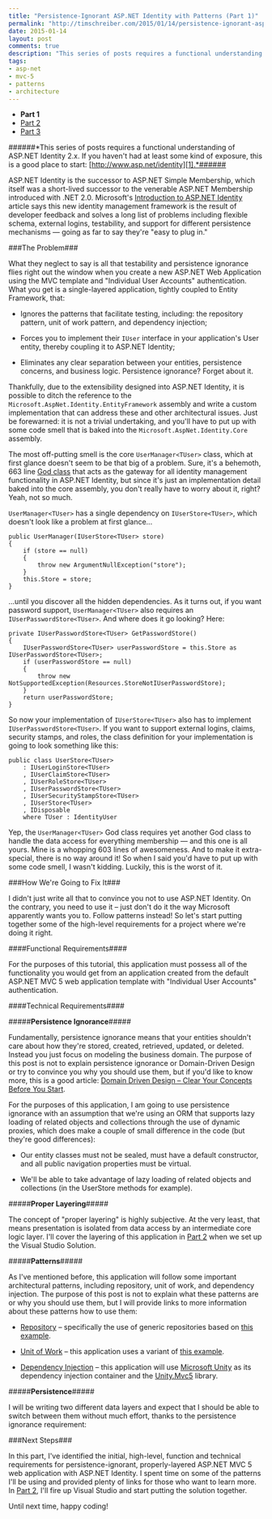 ```yaml
--- 
title: "Persistence-Ignorant ASP.NET Identity with Patterns (Part 1)"
permalink: "http://timschreiber.com/2015/01/14/persistence-ignorant-asp-net-identity-with-patterns-part-1"
date: 2015-01-14
layout: post
comments: true
description: "This series of posts requires a functional understanding of ASP.NET Identity 2.x. If you haven't had at least some kind of exposure, this is a good place to start: http://www.asp.net/identity. ASP.NET Identity is the successor to ASP.NET Simple Membership, which..."
tags:
- asp-net
- mvc-5
- patterns
- architecture
---
```


* **Part 1**
* [Part 2][11]
* [Part 3][12]

######*This series of posts requires a functional understanding of ASP.NET Identity 2.x. If you haven't had at least some kind of exposure, this is a good place to start: [http://www.asp.net/identity][1].*######

ASP.NET Identity is the successor to ASP.NET Simple Membership, which itself was a short-lived successor to the venerable ASP.NET Membership introduced with .NET 2.0. Microsoft's [Introduction to ASP.NET Identity][2] article says this new identity management framework is the result of developer feedback and solves a long list of problems including flexible schema, external logins, testability, and support for different persistence mechanisms &mdash; going as far to say they're &quot;easy to plug in.&quot;

###The Problem###

What they neglect to say is all that testability and persistence ignorance flies right out the window when you create a new ASP.NET Web Application using the MVC template and &quot;Individual User Accounts&quot; authentication. What you get is a single-layered application, tightly coupled to Entity Framework, that:

* Ignores the patterns that facilitate testing, including: the repository pattern, unit of work pattern, and dependency injection;

* Forces you to implement their `IUser` interface in your application's User entity, thereby coupling it to ASP.NET Identity;

* Eliminates any clear separation between your entities, persistence concerns, and business logic. Persistence ignorance? Forget about it.

Thankfully, due to the extensibility designed into ASP.NET Identity, it is possible to ditch the reference to the `Microsoft.AspNet.Identity.EntityFramework` assembly and write a custom implementation that can address these and other architectural issues. Just be forewarned: it is not a trivial undertaking, and you'll have to put up with some code smell that is baked into the `Microsoft.AspNet.Identity.Core` assembly.

The most off-putting smell is the core `UserManager<TUser>` class, which at first glance doesn't seem to be that big of a problem. Sure, it's a behemoth, 663 line [God class][3] that acts as the gateway for all identity management functionality in ASP.NET Identity, but since it's just an implementation detail baked into the core assembly, you don't really have to worry about it, right? Yeah, not so much.

`UserManager<TUser>` has a single dependency on `IUserStore<TUser>`, which doesn't look like a problem at first glance...

    public UserManager(IUserStore<TUser> store)
    {
        if (store == null)
        {
            throw new ArgumentNullException("store");
        }
        this.Store = store;
    }

...until you discover all the hidden dependencies. As it turns out, if you want password support, `UserManager<TUser>` also requires an `IUserPasswordStore<TUser>`. And where does it go looking? Here:

    private IUserPasswordStore<TUser> GetPasswordStore()
    {
        IUserPasswordStore<TUser> userPasswordStore = this.Store as IUserPasswordStore<TUser>;
        if (userPasswordStore == null)
        {
            throw new NotSupportedException(Resources.StoreNotIUserPasswordStore);
        }
        return userPasswordStore;
    }

So now your implementation of `IUserStore<TUser>` also has to implement `IUserPasswordStore<TUser>`. If you want to support external logins, claims, security stamps, and roles, the class definition for your implementation is going to look something like this:

    public class UserStore<TUser>
        : IUserLoginStore<TUser>
        , IUserClaimStore<TUser>
        , IUserRoleStore<TUser>
        , IUserPasswordStore<TUser>
        , IUserSecurityStampStore<TUser>
        , IUserStore<TUser>
        , IDisposable
        where TUser : IdentityUser

Yep, the `UserManager<TUser>` God class requires yet another God class to handle the data access for everything membership &mdash; and this one is all yours. Mine is a whopping 603 lines of awesomeness. And to make it extra-special, there is no way around it! So when I said you'd have to put up with some code smell, I wasn't kidding. Luckily, this is the worst of it.

###How We're Going to Fix It###

I didn't just write all that to convince you not to use ASP.NET Identity. On the contrary, you need to use it &ndash; just don't do it the way Microsoft apparently wants you to. Follow patterns instead! So let's start putting together some of the high-level requirements for a project where we're doing it right.

####Functional Requirements####

For the purposes of this tutorial, this application must possess all of the functionality you would get from an application created from the default ASP.NET MVC 5 web application template with &quot;Individual User Accounts&quot; authentication.

####Technical Requirements####

#####**Persistence Ignorance**#####

Fundamentally, persistence ignorance means that your entities shouldn't care about how they're stored, created, retrieved, updated, or deleted. Instead you just focus on modeling the business domain. The purpose of this post is not to explain persistence ignorance or Domain-Driven Design or try to convince you why you should use them, but if you'd like to know more, this is a good article: [Domain Driven Design &ndash; Clear Your Concepts Before You Start][4].

For the purposes of this application, I am going to use persistence ignorance with an assumption that we're using an ORM that supports lazy loading of related objects and collections through the use of dynamic proxies, which does make a couple of small difference in the code (but they're good differences):

* Our entity classes must not be sealed, must have a default constructor, and all public navigation properties must be virtual.

* We'll be able to take advantage of lazy loading of related objects and collections (in the UserStore methods for example).

#####**Proper Layering**#####

The concept of &quot;proper layering&quot; is highly subjective. At the very least, that means presentation is isolated from data access by an intermediate core logic layer. I'll cover the layering of this application in [Part 2][11] when we set up the Visual Studio Solution.

#####**Patterns**#####

As I've mentioned before, this application will follow some important architectural patterns, including repository, unit of work, and dependency injection. The purpose of this post is not to explain what these patterns are or why you should use them, but I will provide links to more information about these patterns how to use them:

* [Repository][5] &ndash; specifically the use of generic repositories based on [this example][6].

* [Unit of Work][7] &ndash; this application uses a variant of [this example][6].

* [Dependency Injection][8] &ndash; this application will use [Microsoft Unity][9] as its dependency injection container and the [Unity.Mvc5][10] library.

#####**Persistence**#####

I will be writing two different data layers and expect that I should be able to switch between them without much effort, thanks to the persistence ignorance requirement:

###Next Steps###

In this part, I've identified the initial, high-level, function and technical requirements for persistence-ignorant, properly-layered ASP.NET MVC 5 web application with ASP.NET Identity. I spent time on some of the patterns I'll be using and provided plenty of links for those who want to learn more. In [Part 2][11], I'll fire up Visual Studio and start putting the solution together.

Until next time, happy coding!


[1]: http://www.asp.net/identity
[2]: http://www.asp.net/identity/overview/getting-started/introduction-to-aspnet-identity
[3]: http://en.wikipedia.org/wiki/God_object
[4]: http://www.codeproject.com/Articles/339725/Domain-Driven-Design-Clear-Your-Concepts-Before-Yo
[5]: http://martinfowler.com/eaaCatalog/repository.html
[6]: http://www.asp.net/mvc/overview/older-versions/getting-started-with-ef-5-using-mvc-4/implementing-the-repository-and-unit-of-work-patterns-in-an-asp-net-mvc-application
[7]: http://martinfowler.com/eaaCatalog/unitOfWork.html
[8]: http://en.wikipedia.org/wiki/Dependency_injection
[9]: https://unity.codeplex.com/
[10]: https://www.nuget.org/packages/Unity.Mvc5/
[11]: /2015/01/25/persistence-ignorant-asp-net-identity-with-patterns-part-2/
[12]: /2015/01/26/persistence-ignorant-asp-net-identity-with-patterns-part-3/